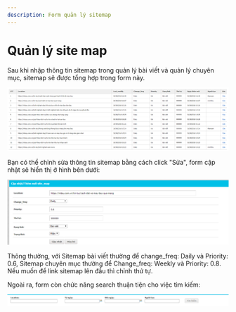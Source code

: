 ```yaml
---
description: Form quản lý sitemap
---
```


# Quản lý site map

Sau khi nhập thông tin sitemap trong quản lý bài viết và quản lý chuyên mục, sitemap sẽ được tổng hợp trong form này.

![H&#xEC;nh 1: Th&#xF4;ng tin sitemap](../../../.gitbook/assets/image%20%287%29.png)

Bạn có thể chỉnh sửa thông tin sitemap bằng cách click "Sửa", form cập nhật sẽ hiển thị ở hình bên dưới:

![H&#xEC;nh 2: C&#x1EAD;p nh&#x1EAD;t th&#xF4;ng tin Sitemap](../../../.gitbook/assets/image%20%2858%29.png)

Thông thường, với Sitemap bài viết thường để change\_freq: Daily và Priority: 0.6, Sitemap chuyên mục thường để Change\_freq: Weekly và Priority: 0.8. Nếu muốn để link sitemap lên đầu thì chỉnh thứ tự.

Ngoài ra, form còn chức năng search thuận tiện cho việc tìm kiếm:

![H&#xEC;nh 3: Ch&#x1EE9;c n&#x103;ng search Sitemap](../../../.gitbook/assets/image%20%2829%29.png)


